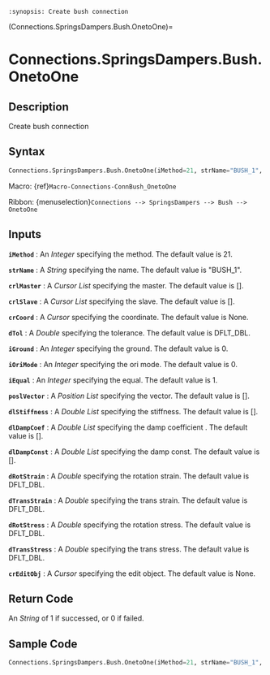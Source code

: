 ```{module} Connections.SpringsDampers.Bush.OnetoOne()
:synopsis: Create bush connection
```

(Connections.SpringsDampers.Bush.OnetoOne)=

# Connections.SpringsDampers.Bush.OnetoOne

## Description

Create bush connection

## Syntax

```python
Connections.SpringsDampers.Bush.OnetoOne(iMethod=21, strName="BUSH_1", crlMaster=[], crlSlave=[], crCoord=None, dTol=DFLT_DBL, iGround=0, iOriMode=0, iEqual=1, poslVector=[], dlStiffness=[], dlDampCoef=[], dlDampConst=[], dRotStrain=DFLT_DBL, dTransStrain=DFLT_DBL, dRotStress=DFLT_DBL, dTransStress=DFLT_DBL, crEditObj=None)
```

Macro: {ref}`Macro-Connections-ConnBush_OnetoOne`

Ribbon: {menuselection}`Connections --> SpringsDampers --> Bush --> OnetoOne`

## Inputs

**`iMethod`**
: An _Integer_ specifying the method. The default value is 21.

**`strName`**
: A _String_ specifying the name. The default value is "BUSH_1".

**`crlMaster`**
: A _Cursor List_ specifying the master. The default value is [].

**`crlSlave`**
: A _Cursor List_ specifying the slave. The default value is [].

**`crCoord`**
: A _Cursor_ specifying the coordinate. The default value is None.

**`dTol`**
: A _Double_ specifying the tolerance. The default value is DFLT_DBL.

**`iGround`**
: An _Integer_ specifying the ground. The default value is 0.

**`iOriMode`**
: An _Integer_ specifying the ori mode. The default value is 0.

**`iEqual`**
: An _Integer_ specifying the equal. The default value is 1.

**`poslVector`**
: A _Position List_ specifying the vector. The default value is [].

**`dlStiffness`**
: A _Double List_ specifying the stiffness. The default value is [].

**`dlDampCoef`**
: A _Double List_ specifying the damp coefficient . The default value is [].

**`dlDampConst`**
: A _Double List_ specifying the damp const. The default value is [].

**`dRotStrain`**
: A _Double_ specifying the rotation strain. The default value is DFLT_DBL.

**`dTransStrain`**
: A _Double_ specifying the trans strain. The default value is DFLT_DBL.

**`dRotStress`**
: A _Double_ specifying the rotation stress. The default value is DFLT_DBL.

**`dTransStress`**
: A _Double_ specifying the trans stress. The default value is DFLT_DBL.

**`crEditObj`**
: A _Cursor_ specifying the edit object. The default value is None.

## Return Code

An _String_ of 1 if successed, or 0 if failed.

## Sample Code

```python
Connections.SpringsDampers.Bush.OnetoOne(iMethod=21, strName="BUSH_1", crlMaster=[], crlSlave=[], crCoord=None, dTol=DFLT_DBL, iGround=0, iOriMode=0, iEqual=1, poslVector=[], dlStiffness=[], dlDampCoef=[], dlDampConst=[], dRotStrain=DFLT_DBL, dTransStrain=DFLT_DBL, dRotStress=DFLT_DBL, dTransStress=DFLT_DBL, crEditObj=None)
```
